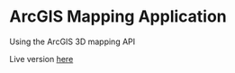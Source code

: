 # ArcGIS Mapping Application

Using the ArcGIS 3D mapping API

Live version [here](https://thomasvanbommel.github.io/arc-3d/)
